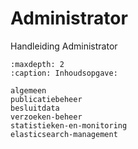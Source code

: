 # Administrator

Handleiding Administrator

```{toctree}
:maxdepth: 2
:caption: Inhoudsopgave:

algemeen
publicatiebeheer
besluitdata
verzoeken-beheer
statistieken-en-monitoring
elasticsearch-management
```
